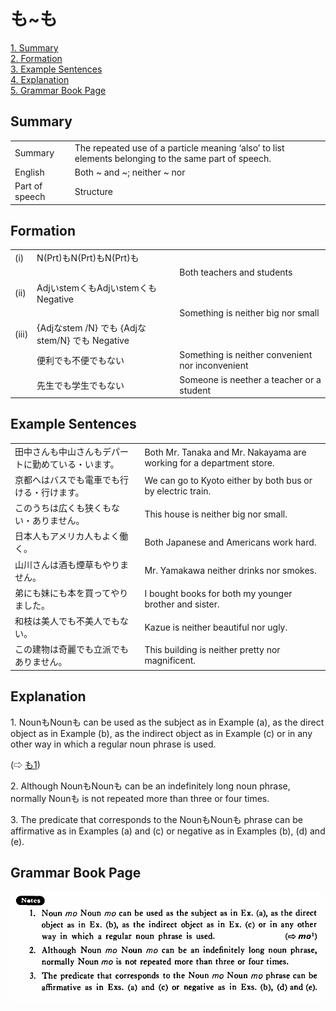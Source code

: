 # も~も

[1. Summary](#summary)<br>
[2. Formation](#formation)<br>
[3. Example Sentences](#example-sentences)<br>
[4. Explanation](#explanation)<br>
[5. Grammar Book Page](#grammar-book-page)<br>


## Summary

<table><tr>   <td>Summary</td>   <td>The repeated use of a particle meaning ‘also’ to list elements belonging to the same part of speech.</td></tr><tr>   <td>English</td>   <td>Both ~ and ~; neither ~ nor</td></tr><tr>   <td>Part of speech</td>   <td>Structure</td></tr></table>

## Formation

<table class="table"> <tbody><tr class="tr head"> <td class="td"><span class="numbers">(i)</span>  </td> <td class="td"><span>N(Prt)<span class="concept">も</span>N(Prt)<span class="concept">も</span>N(Prt)<span class="concept">も</span></span></td> <td class="td"><span>&nbsp;</span></td> </tr> <tr class="tr"> <td class="td"><span>&nbsp;</span></td> <td class="td"><span>&nbsp;</span></td> <td class="td"><span>Both    teachers and students</span></td> </tr> <tr class="tr head"> <td class="td"><span class="numbers">(ii)</span>  </td> <td class="td"><span>Adjいstem<span class="concept">くも</span>Adjいstem<span class="concept">くも</span> Negative</span></td> <td class="td"><span>&nbsp;</span></td> </tr> <tr class="tr"> <td class="td"><span>&nbsp;</span></td> <td class="td"><span>&nbsp;</span></td> <td class="td"><span>Something    is neither big nor small</span></td> </tr> <tr class="tr head"> <td class="td"><span class="numbers">(iii)</span>  </td> <td class="td"><span>{Adjなstem /N} <span class="concept">でも</span> {Adjなstem/N} <span class="concept">でも</span> Negative</span></td> <td class="td"><span>&nbsp;</span></td> </tr> <tr class="tr"> <td class="td"><span>&nbsp;</span></td> <td class="td"><span>便利<span class="concept">でも</span>不便<span class="concept">でも</span>ない</span> </td> <td class="td"><span>Something    is neither convenient nor inconvenient</span></td> </tr> <tr class="tr"> <td class="td"><span>&nbsp;</span></td> <td class="td"><span>先生<span class="concept">でも</span>学生<span class="concept">でも</span>ない</span> </td> <td class="td"><span>Someone    is neether a teacher or a student</span></td> </tr></tbody></table>

## Example Sentences

<table><tr>   <td>田中さんも中山さんもデパートに勤めている・います。</td>   <td>Both Mr. Tanaka and Mr. Nakayama are working for a department store.</td></tr><tr>   <td>京都へはバスでも電車でも行ける・行けます。</td>   <td>We can go to Kyoto either by both bus or by electric train.</td></tr><tr>   <td>このうちは広くも狭くもない・ありません。</td>   <td>This house is neither big nor small.</td></tr><tr>   <td>日本人もアメリカ人もよく働く。</td>   <td>Both Japanese and Americans work hard.</td></tr><tr>   <td>山川さんは酒も煙草もやりません。</td>   <td>Mr. Yamakawa neither drinks nor smokes.</td></tr><tr>   <td>弟にも妹にも本を買ってやりました。</td>   <td>I bought books for both my younger brother and sister.</td></tr><tr>   <td>和枝は美人でも不美人でもない。</td>   <td>Kazue is neither beautiful nor ugly.</td></tr><tr>   <td>この建物は奇麗でも立派でもありません。</td>   <td>This building is neither pretty nor magnificent.</td></tr></table>

## Explanation

<p>1. Noun<span class="cloze">も</span>Noun<span class="cloze">も</span> can be used as the subject as in Example (a), as the direct object as in Example (b), as the indirect object as in Example (c) or in any other way in which a regular noun phrase is used.</p>   <p>(⇨ <a href="#㊦ も">も1</a>)</p>  <p>2. Although Noun<span class="cloze">も</span>Noun<span class="cloze">も</span> can be an indefinitely long noun phrase, normally Noun<span class="cloze">も</span> is not repeated more than three or four times.</p>  <p>3. The predicate that corresponds to the Noun<span class="cloze">も</span>Noun<span class="cloze">も</span> phrase can be affirmative as in Examples (a) and (c) or negative as in Examples (b), (d) and (e).</p>

## Grammar Book Page

![](../img/Basicも～も.png)

